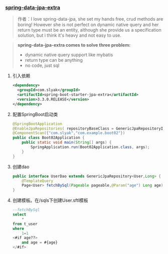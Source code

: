 ### [spring-data-jpa-extra](https://github.com/slyak/spring-data-jpa-extra)

> 作者：I love spring-data-jpa, she set my hands free, crud methods are boring! However she is not perfect on dynamic native query and her return type must be an entity, although she provide us a specification solution, but i think it's heavy and not easy to use.

> **spring-data-jpa-extra comes to solve three problem:**
>
> * dynamic native query support like mybatis
> * return type can be anything
> * no code, just sql

1. 引入依赖

   ```xml
   <dependency>
     <groupId>com.slyak</groupId>
     <artifactId>spring-boot-starter-jpa-extra</artifactId>
     <version>3.3.0.RELEASE</version>
   </dependency>
   ```

2. 配置SpringBoot启动类

   ```java
   @SpringBootApplication
   @EnableJpaRepositories( repositoryBaseClass = GenericJpaRepositoryImpl.class, repositoryFactoryBeanClass = GenericJpaRepositoryFactoryBean.class)
   @ComponentScan({"com.slyak","com.example.boot02"})
   public class Boot02Application {
       public static void main(String[] args) {
           SpringApplication.run(Boot02Application.class, args);
       }
   }
   ```

3. 创建dao

   ```java
   public interface UserDao extends GenericJpaRepository<User,Long> {
       @TemplateQuery
       Page<User> fetchBySql(Pageable pageable,@Param("age") Long age);
   }
   ```

4. 创建模板。在/sqls下创建User.sftl模板

   ```sql
   --fetchBySql
   select
       *
   from t_user
   where
       1=1
   <#if age??>
       and age = #{age}
   </#if>
   ```